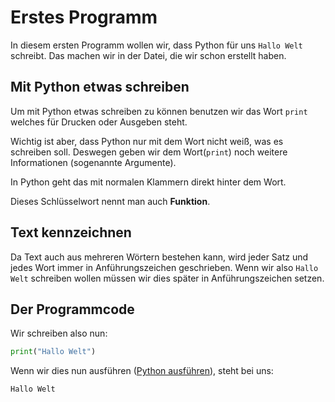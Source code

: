 # Erstes Programm
In diesem ersten Programm wollen wir, dass Python für uns `Hallo Welt` schreibt. Das machen wir in der
Datei, die wir schon erstellt haben.

## Mit Python etwas schreiben
Um mit Python etwas schreiben zu können benutzen wir das Wort `print` welches für Drucken oder Ausgeben
steht. 

Wichtig ist aber, dass Python nur mit dem Wort nicht weiß, was es schreiben soll. Deswegen geben wir dem
Wort(`print`) noch weitere Informationen (sogenannte Argumente).

In Python geht das mit normalen Klammern direkt hinter dem Wort.

Dieses Schlüsselwort nennt man auch **Funktion**.

## Text kennzeichnen
Da Text auch aus mehreren Wörtern bestehen kann, wird jeder Satz und jedes Wort immer in Anführungszeichen
geschrieben. Wenn wir also `Hallo Welt` schreiben wollen müssen wir dies später in Anführungszeichen setzen.

## Der Programmcode
Wir schreiben also nun:
```python
print("Hallo Welt")
```
Wenn wir dies nun ausführen ([Python ausführen](main.md)), steht bei uns: 
```cmd
Hallo Welt
```